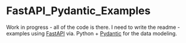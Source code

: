 # FastAPI_Pydantic_Examples
Work in progress - all of the code is there. I need to write the readme - examples using [FastAPI](https://fastapi.tiangolo.com/) via. Python + [Pydantic](https://docs.pydantic.dev/latest/) for the data modeling.

